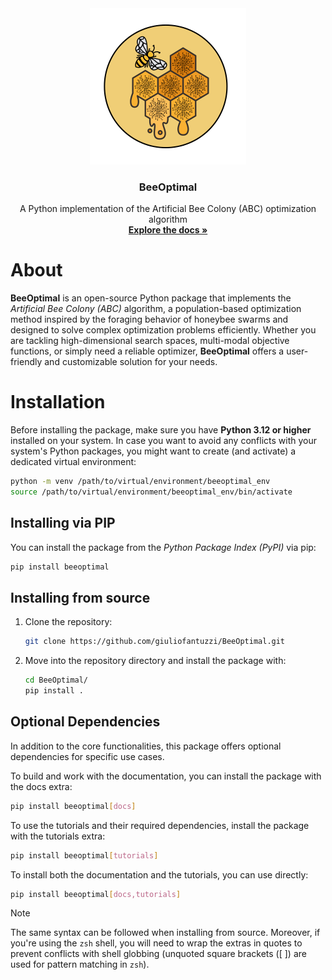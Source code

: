 <div align="center">
  <img src="assets/logo_BeeOptimal.png" alt="Logo" width="250">
  <h3 align="center">BeeOptimal</h3>
  <p align="center">
    A Python implementation of the Artificial Bee Colony (ABC) optimization algorithm
    <br />
      <a href="LINK TO INSERT"><strong>Explore the docs »</strong></a>
    <br />
  </p>
</div>

# About

**BeeOptimal** is an open-source Python package that implements the *Artificial Bee Colony (ABC)* algorithm, a population-based optimization method 
inspired by the foraging behavior of honeybee swarms and designed to solve complex optimization problems efficiently. Whether you are tackling high-dimensional 
search spaces, multi-modal objective functions, or simply need a reliable optimizer, **BeeOptimal** offers a user-friendly and customizable solution for your needs.

# Installation

Before installing the package, make sure you have **Python 3.12 or higher** installed on your system. 
In case you want to avoid any conflicts with your system's Python packages, you might want to create (and activate) a dedicated virtual environment:

```bash
python -m venv /path/to/virtual/environment/beeoptimal_env
source /path/to/virtual/environment/beeoptimal_env/bin/activate
```


## Installing via PIP

You can install the package from the *Python Package Index (PyPI)* via pip:

```bash
pip install beeoptimal
```

## Installing from source

1. Clone the repository:
   
   ```bash
   git clone https://github.com/giuliofantuzzi/BeeOptimal.git
   ```

2. Move into the repository directory and install the package with:
   
   ```bash
   cd BeeOptimal/
   pip install .
   ```

## Optional Dependencies

In addition to the core functionalities, this package offers optional dependencies for specific use cases.

To build and work with the documentation, you can install the package with the docs extra:

```bash
pip install beeoptimal[docs]
```
To use the tutorials and their required dependencies, install the package with the tutorials extra:
  
```bash
pip install beeoptimal[tutorials]
```

To install both the documentation and the tutorials, you can use directly:

```bash
pip install beeoptimal[docs,tutorials]
```

> [!NOTE]
> The same syntax can be followed when installing from source. Moreover, if you're using the `zsh` shell, you will need to wrap the extras in quotes to prevent conflicts with shell globbing (unquoted square brackets ([ ]) are used for pattern matching in `zsh`).